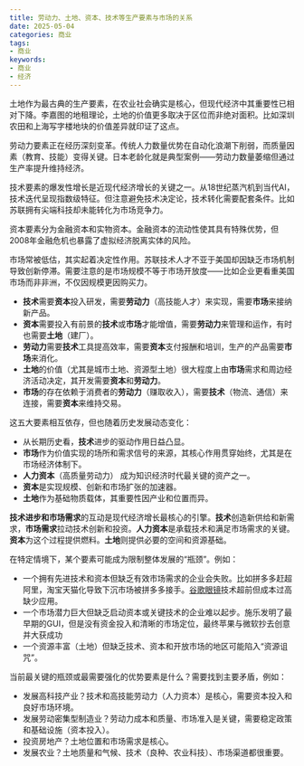 ```yaml
---
title: 劳动力、土地、资本、技术等生产要素与市场的关系
date: 2025-05-04
categories: 商业
tags: 
- 商业
keywords:
- 商业
- 经济
---
```


土地作为最古典的生产要素，在农业社会确实是核心，但现代经济中其重要性已相对下降。李嘉图的地租理论，土地的价值更多取决于区位而非绝对面积。比如深圳农田和上海写字楼地块的价值差异就印证了这点。

劳动力要素正在经历深刻变革。传统人力数量优势在自动化浪潮下削弱，而质量因素（教育、技能）变得关键。日本老龄化就是典型案例——劳动力数量萎缩但通过生产率提升维持经济。

技术要素的爆发性增长是近现代经济增长的关键之一。从18世纪蒸汽机到当代AI，技术迭代呈现指数级特征。但注意避免技术决定论，技术转化需要配套条件。比如苏联拥有尖端科技却未能转化为市场竞争力。

资本要素分为金融资本和实物资本。金融资本的流动性使其具有特殊优势，但2008年金融危机也暴露了虚拟经济脱离实体的风险。

市场常被低估，其实起着决定性作用。苏联技术人才不亚于美国却因缺乏市场机制导致创新停滞。需要注意的是市场规模不等于市场开放度——比如企业更看重美国市场而非非洲，不仅因规模更因购买力。

* **技术**需要**资本**投入研发，需要**劳动力**（高技能人才）来实现，需要**市场**来接纳新产品。
* **资本**需要投入有前景的**技术**或**市场**才能增值，需要**劳动力**来管理和运作，有时也需要**土地**（建厂）。
* **劳动力**需要**技术**工具提高效率，需要**资本**支付报酬和培训，生产的产品需要**市场**来消化。
* **土地**的价值（尤其是城市土地、资源型土地）很大程度上由**市场**需求和周边经济活动决定，其开发需要**资本**和**劳动力**。
* **市场**的存在依赖于消费者的**劳动力**（赚取收入），需要**技术**（物流、通信）来连接，需要**资本**来维持交易。

这五大要素相互依存，但也随着历史发展动态变化：
* 从长期历史看，**技术**进步的驱动作用日益凸显。
* **市场**作为价值实现的场所和需求信号的来源，其核心作用贯穿始终，尤其是在市场经济体制下。
* **人力资本**（高质量劳动力） 成为知识经济时代最关键的资产之一。
* **资本**是实现规模、创新和市场扩张的加速器。
* **土地**作为基础物质载体，其重要性因产业和位置而异。

**技术进步和市场需求**的互动是现代经济增长最核心的引擎。**技术**创造新供给和新需求，**市场需求**拉动技术创新和投资。**人力资本**是承载技术和满足市场需求的关键。**资本**为这个过程提供燃料。**土地**则提供必要的空间和资源基础。

在特定情境下，某个要素可能成为限制整体发展的“瓶颈”。例如：
* 一个拥有先进技术和资本但缺乏有效市场需求的企业会失败。比如拼多多赶超阿里，淘宝天猫化导致下沉市场被拼多多接手。[谷歌眼镜](https://baike.baidu.com/item/Project%20Glass/8678686)技术超前但成本过高缺少应用。
* 一个市场潜力巨大但缺乏启动资本或关键技术的企业难以起步。施乐发明了最早期的GUI，但是没有资金投入和清晰的市场定位，最终苹果与微软抄去创意并大获成功
* 一个资源丰富（土地）但缺乏技术、资本和开放市场的地区可能陷入“资源诅咒”。

当前最关键的瓶颈或最需要强化的优势要素是什么？需要找到主要矛盾，例如：
* 发展高科技产业？技术和高技能劳动力（人力资本）是核心，需要资本投入和良好市场环境。
* 发展劳动密集型制造业？劳动力成本和质量、市场准入是关键，需要稳定政策和基础设施（资本投入）。
* 投资房地产？土地位置和市场需求是核心。
* 发展农业？土地质量和气候、技术（良种、农业科技）、市场渠道都很重要。


